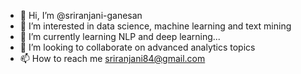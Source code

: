 - 👋 Hi, I’m @sriranjani-ganesan
- 👀 I’m interested in data science, machine learning and text mining
- 🌱 I’m currently learning NLP and deep learning...
- 💞️ I’m looking to collaborate on advanced analytics topics
- 📫 How to reach me sriranjani84@gmail.com

<!---
sriranjani-ganesan/sriranjani-ganesan is a ✨ special ✨ repository because its `README.md` (this file) appears on your GitHub profile.
You can click the Preview link to take a look at your changes.
--->
